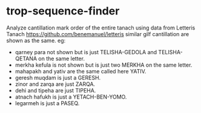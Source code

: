 # trop-sequence-finder
Analyze cantillation mark order of the entire tanach
using data from Letteris Tanach https://github.com/benemanuel/letteris
similar gilf cantillation are shown as the same.
eg:
 * qarney para not shown but is just TELISHA-GEDOLA and TELISHA-QETANA on the same letter.
 * merkha kefula is not shown but is just two MERKHA on the same letter.
 * mahapakh and yativ are the same called here YATIV.
 * geresh muqdam is just a GERESH.
 * zinor and zarqa are just ZARQA.
 * dehi and tipeha are just TIPEHA.
 * atnach hafukh is just a YETACH-BEN-YOMO.
 * legarmeh is just a PASEQ.